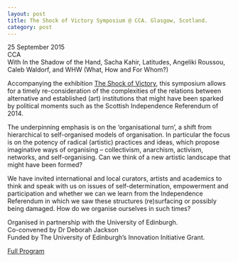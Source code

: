 ```yaml
---
layout: post
title: The Shock of Victory Symposium @ CCA. Glasgow, Scotland.
category: post
---
```


25 September 2015  
CCA  
With In the Shadow of the Hand, Sacha Kahir, Latitudes, Angeliki Roussou, Caleb Waldorf, and WHW (What, How and For Whom?)

Accompanying the exhibition [The Shock of Victory](http://www.cca-glasgow.com/programme/55c0904df3683e640c000001), this symposium allows for a timely re-consideration of the complexities of the relations between alternative and established (art) institutions that might have been sparked by political moments such as the Scottish Independence Referendum of 2014.

The underpinning emphasis is on the ‘organisational turn’, a shift from hierarchical to self-organised models of organisation. In particular the focus is on the potency of radical (artistic) practices and ideas, which propose imaginative ways of organising – collectivism, anarchism, activism, networks, and self-organising. Can we think of a new artistic landscape that might have been formed?

We have invited international and local curators, artists and academics to think and speak with us on issues of self-determination, empowerment and participation and whether we can we learn from the Independence Referendum in which we saw these structures (re)surfacing or possibly being damaged. How do we organise ourselves in such times?

Organised in partnership with the University of Edinburgh.  
Co-convened by Dr Deborah Jackson  
Funded by The University of Edinburgh’s Innovation Initiative Grant.

[Full Program](http://www.cca-glasgow.com/programme/55c0948cc3cf75272f000001)

